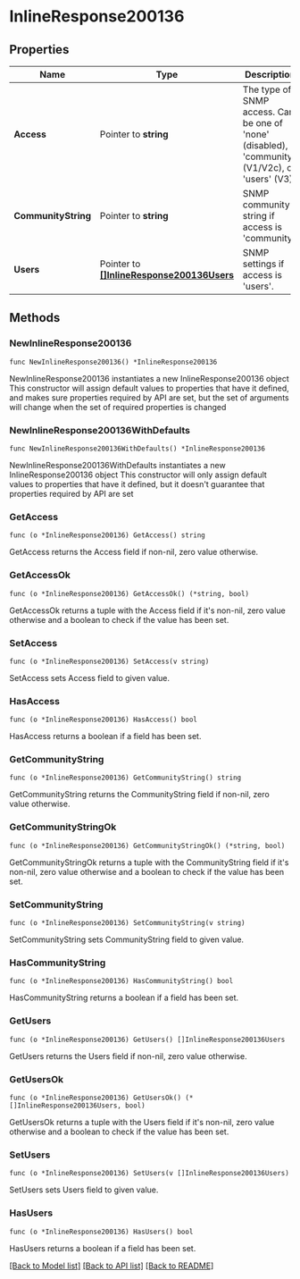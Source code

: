 # InlineResponse200136

## Properties

Name | Type | Description | Notes
------------ | ------------- | ------------- | -------------
**Access** | Pointer to **string** | The type of SNMP access. Can be one of &#39;none&#39; (disabled), &#39;community&#39; (V1/V2c), or &#39;users&#39; (V3). | [optional] 
**CommunityString** | Pointer to **string** | SNMP community string if access is &#39;community&#39;. | [optional] 
**Users** | Pointer to [**[]InlineResponse200136Users**](InlineResponse200136Users.md) | SNMP settings if access is &#39;users&#39;. | [optional] 

## Methods

### NewInlineResponse200136

`func NewInlineResponse200136() *InlineResponse200136`

NewInlineResponse200136 instantiates a new InlineResponse200136 object
This constructor will assign default values to properties that have it defined,
and makes sure properties required by API are set, but the set of arguments
will change when the set of required properties is changed

### NewInlineResponse200136WithDefaults

`func NewInlineResponse200136WithDefaults() *InlineResponse200136`

NewInlineResponse200136WithDefaults instantiates a new InlineResponse200136 object
This constructor will only assign default values to properties that have it defined,
but it doesn't guarantee that properties required by API are set

### GetAccess

`func (o *InlineResponse200136) GetAccess() string`

GetAccess returns the Access field if non-nil, zero value otherwise.

### GetAccessOk

`func (o *InlineResponse200136) GetAccessOk() (*string, bool)`

GetAccessOk returns a tuple with the Access field if it's non-nil, zero value otherwise
and a boolean to check if the value has been set.

### SetAccess

`func (o *InlineResponse200136) SetAccess(v string)`

SetAccess sets Access field to given value.

### HasAccess

`func (o *InlineResponse200136) HasAccess() bool`

HasAccess returns a boolean if a field has been set.

### GetCommunityString

`func (o *InlineResponse200136) GetCommunityString() string`

GetCommunityString returns the CommunityString field if non-nil, zero value otherwise.

### GetCommunityStringOk

`func (o *InlineResponse200136) GetCommunityStringOk() (*string, bool)`

GetCommunityStringOk returns a tuple with the CommunityString field if it's non-nil, zero value otherwise
and a boolean to check if the value has been set.

### SetCommunityString

`func (o *InlineResponse200136) SetCommunityString(v string)`

SetCommunityString sets CommunityString field to given value.

### HasCommunityString

`func (o *InlineResponse200136) HasCommunityString() bool`

HasCommunityString returns a boolean if a field has been set.

### GetUsers

`func (o *InlineResponse200136) GetUsers() []InlineResponse200136Users`

GetUsers returns the Users field if non-nil, zero value otherwise.

### GetUsersOk

`func (o *InlineResponse200136) GetUsersOk() (*[]InlineResponse200136Users, bool)`

GetUsersOk returns a tuple with the Users field if it's non-nil, zero value otherwise
and a boolean to check if the value has been set.

### SetUsers

`func (o *InlineResponse200136) SetUsers(v []InlineResponse200136Users)`

SetUsers sets Users field to given value.

### HasUsers

`func (o *InlineResponse200136) HasUsers() bool`

HasUsers returns a boolean if a field has been set.


[[Back to Model list]](../README.md#documentation-for-models) [[Back to API list]](../README.md#documentation-for-api-endpoints) [[Back to README]](../README.md)


